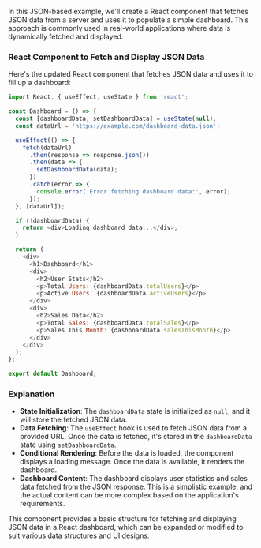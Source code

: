 
In this JSON-based example, we'll create a React component that fetches JSON data from a server and uses it to populate a simple dashboard. This approach is commonly used in real-world applications where data is dynamically fetched and displayed.

### React Component to Fetch and Display JSON Data

Here's the updated React component that fetches JSON data and uses it to fill up a dashboard:

```javascript
import React, { useEffect, useState } from 'react';

const Dashboard = () => {
  const [dashboardData, setDashboardData] = useState(null);
  const dataUrl = 'https://example.com/dashboard-data.json';

  useEffect(() => {
    fetch(dataUrl)
      .then(response => response.json())
      .then(data => {
        setDashboardData(data);
      })
      .catch(error => {
        console.error('Error fetching dashboard data:', error);
      });
  }, [dataUrl]);

  if (!dashboardData) {
    return <div>Loading dashboard data...</div>;
  }

  return (
    <div>
      <h1>Dashboard</h1>
      <div>
        <h2>User Stats</h2>
        <p>Total Users: {dashboardData.totalUsers}</p>
        <p>Active Users: {dashboardData.activeUsers}</p>
      </div>
      <div>
        <h2>Sales Data</h2>
        <p>Total Sales: {dashboardData.totalSales}</p>
        <p>Sales This Month: {dashboardData.salesThisMonth}</p>
      </div>
    </div>
  );
};

export default Dashboard;
```

### Explanation

- **State Initialization**: The `dashboardData` state is initialized as `null`, and it will store the fetched JSON data.
- **Data Fetching**: The `useEffect` hook is used to fetch JSON data from a provided URL. Once the data is fetched, it's stored in the `dashboardData` state using `setDashboardData`.
- **Conditional Rendering**: Before the data is loaded, the component displays a loading message. Once the data is available, it renders the dashboard.
- **Dashboard Content**: The dashboard displays user statistics and sales data fetched from the JSON response. This is a simplistic example, and the actual content can be more complex based on the application's requirements.

This component provides a basic structure for fetching and displaying JSON data in a React dashboard, which can be expanded or modified to suit various data structures and UI designs.